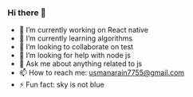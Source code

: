 ### Hi there 👋

- 🔭 I’m currently working on React native
- 🌱 I’m currently learning algorithms
- 👯 I’m looking to collaborate on test
- 🤔 I’m looking for help with node js
- 💬 Ask me about anything related to js
- 📫 How to reach me: usmanarain7755@gmail.com
- ⚡ Fun fact: sky is not blue


<!--
**usmanthesuper/usmanthesuper** is a ✨ _special_ ✨ repository because its `README.md` (this file) appears on your GitHub profile.

Here are some ideas to get you started:

- 🔭 I’m currently working on ...
- 🌱 I’m currently learning ...
- 👯 I’m looking to collaborate on ...
- 🤔 I’m looking for help with ...
- 💬 Ask me about ...
- 📫 How to reach me: ...
- 😄 Pronouns: ...
- ⚡ Fun fact: ...
-->
